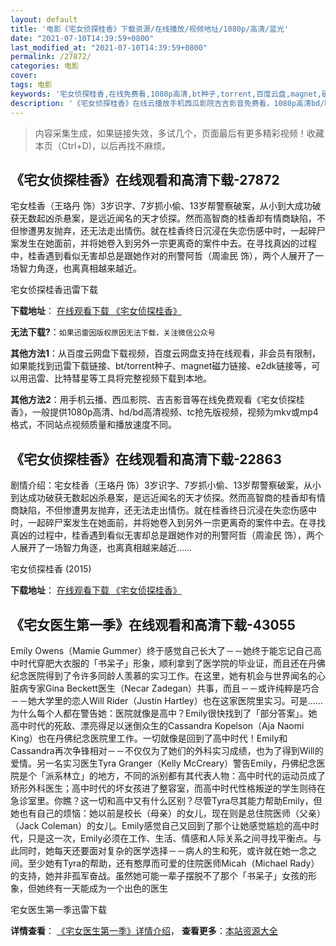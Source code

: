 ```yaml
---
layout: default
title: '电影《宅女侦探桂香》下载资源/在线播放/视频地址/1080p/高清/蓝光'
date: "2021-07-10T14:39:59+0800"
last_modified_at: "2021-07-10T14:39:59+0800"
permalink: /27872/
categories: 电影
cover:
tags: 电影
keywords: '宅女侦探桂香,在线免费看,1080p高清,bt种子,torrent,百度云盘,magnet,磁力链,迅雷下载资源'
description: '《宅女侦探桂香》在线云播放手机西瓜影院吉吉影音免费看，1080p高清bd/hd未删减完整版和tc抢先枪版，mkv/mp4格式，附带bt/torrent种子、magnet/磁力链、百度云盘、网盘资源迅雷下载链接'
---
```


>内容采集生成，如果链接失效，多试几个，页面最后有更多精彩视频！收藏本页（Ctrl+D)，以后再找不麻烦。


## 《宅女侦探桂香》在线观看和高清下载-27872

宅女桂香（王珞丹 饰）3岁识字、7岁抓小偷、13岁帮警察破案，从小到大成功破获无数起凶杀悬案，是远近闻名的天才侦探。然而高智商的桂香却有情商缺陷，不但惨遭男友抛弃，还无法走出情伤。就在桂香终日沉浸在失恋伤感中时，一起碎尸案发生在她面前，并将她卷入到另外一宗更离奇的案件中去。在寻找真凶的过程中，桂香遇到看似无害却总是跟她作对的刑警阿哲（周渝民 饰），两个人展开了一场智力角逐，也离真相越来越近。<!---剧情end--->


宅女侦探桂香迅雷下载

**下载地址**： [在线观看下载 《宅女侦探桂香》](https://www.993dy.com//vod-detail-id-20570.html) 


**无法下载?**：`如果迅雷因版权原因无法下载，关注微信公众号 `

**其他方法1**：从百度云网盘下载视频，百度云网盘支持在线观看，非会员有限制，如果能找到迅雷下载链接、bt/torrent种子、magnet磁力链接、e2dk链接等，可以用迅雷、比特彗星等工具将完整视频下载到本地。

**其他方法2**：用手机云播、西瓜影院、吉吉影音等在线免费观看《宅女侦探桂香》，一般提供1080p高清、hd/bd高清视频、tc抢先版视频，视频为mkv或mp4格式，不同站点视频质量和播放速度不同。


## 《宅女侦探桂香》在线观看和高清下载-22863

剧情介绍：宅女桂香（王珞丹 饰）3岁识字、7岁抓小偷、13岁帮警察破案，从小到达成功破获无数起凶杀悬案，是远近闻名的天才侦探。然而高智商的桂香却有情商缺陷，不但惨遭男友抛弃，还无法走出情伤。就在桂香终日沉浸在失恋伤感中时，一起碎尸案发生在她面前，并将她卷入到另外一宗更离奇的案件中去。在寻找真凶的过程中，桂香遇到看似无害却总是跟她作对的刑警阿哲（周渝民 饰），两个人展开了一场智力角逐，也离真相越来越近……


宅女侦探桂香 (2015)

**下载地址**： [在线观看下载 《宅女侦探桂香》](https://www.btbtdy.me/btdy/dy213.html) 


## 《宅女医生第一季》在线观看和高清下载-43055

Emily Owens（Mamie Gummer）终于感觉自己长大了－－她终于能忘记自己高中时代穿肥大衣服的「书呆子」形象，顺利拿到了医学院的毕业证，而且还在丹佛纪念医院得到了令许多同龄人羡慕的实习工作。在这里，她有机会与世界闻名的心脏病专家Gina Beckett医生（Necar Zadegan）共事，而且－－或许纯粹是巧合－－她大学里的恋人Will Rider（Justin Hartley）也在这家医院里实习。可是&hellip;…为什么每个人都在警告她：医院就像是高中？Emily很快找到了「部分答案」。她高中时代的死敌、漂亮得足以迷倒众生的Cassandra Kopelson（Aja Naomi King）也在丹佛纪念医院里工作。一切就像是回到了高中时代！Emily和Cassandra再次争锋相对－－不仅仅为了她们的外科实习成绩，也为了得到Will的爱情。另一名实习医生Tyra Granger（Kelly McCreary）警告Emily，丹佛纪念医院是个「派系林立」的地方，不同的派别都有其代表人物：高中时代的运动员成了矫形外科医生；高中时代的坏女孩进了整容室，而高中时代性格叛逆的学生则待在急诊室里。你瞧？这一切和高中又有什么区别？尽管Tyra尽其能力帮助Emily，但她也有自己的烦恼：她以前是校长（母亲）的女儿，现在则是总住院医师（父亲）（Jack Coleman）的女儿。Emily感觉自己又回到了那个让她感觉尴尬的高中时代，只是这一次，Emily必须在工作、生活、情感和人际关系之间寻找平衡点。与此同时，她每天还要面对复杂的医学选择－－病人的生和死，或许就在她一念之间。至少她有Tyra的帮助，还有憨厚而可爱的住院医师Micah（Michael Rady）的支持，她并非孤军奋战。虽然她可能一辈子摆脱不了那个「书呆子」女孩的形象，但她终有一天能成为一个出色的医生


宅女医生第一季迅雷下载

**详情查看**： [《宅女医生第一季》详情介绍](/movie/43055/)， **查看更多**：[本站资源大全](/movie/t/all/)

